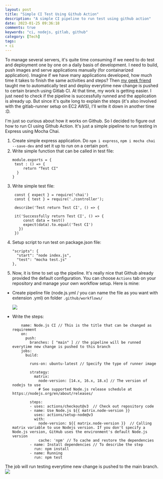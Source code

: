 ```yaml
---
layout: post
title: "Simple CI Test Using Github Action"
description: "A simple CI pipeline to run test using github action"
date: 2023-01-25 09:36:18
comments: true
keywords: "ci, nodejs, gitlab, github"
category: [Tech]
tags:
- ci
---
```


To manage several servers, it's quite time consuming if we need to do test and deployment one by one on a daily basis of development. I need to build, push images and serve applications manually (for containarized application). Imagine if we have many applications developed, how much time it takes to finish the same activities and steps? 
Then <a href="https://www.linkedin.com/in/fransiskus-teddy/" target="_top">my geek friend</a> taught me to automatically test and deploy everytime new change is pushed to certain branch using Gitlab CI. At that time, my work is getting easier. I just need to check if the pipeline is successfully runned and the application is already up. But since it's quite long to explain the steps (it's also involved with the gitlab-runner setup on EC2 AWS), I'll write it down in another time :D.

I'm just so curious about how it works on Github. So I decided to figure out how to run CI using Github Action. It's just a simple pipeline to run testing in Express using Mocha Chai.

1. Create simple express application. Do `npm i express`, `npm i mocha chai --save-dev` and set it up to run on a certain port.
2. Write simple function that can be called in test file:
   ```
   module.exports = {
    test : () => {
        return "Test CI"
     }
   }
   ```
3. Write simple test file:
   ```
    const { expect } = require('chai')
    const { test } = require('./controller');
    
    describe('Test return Test CI', () => {

    it('Successfully return Test CI', () => {
        const data = test()
        expect(data).to.equal('Test CI')
      })
    })
    ```
4. Setup script to run test on package.json file:
   ```
   "scripts": {
     "start": "node index.js",
     "test": "mocha test.js"
   },
   ```
5. Now, it is time to set up the pipeline. It's really nice that Github already provided the default configuration. You can choose `Actions` tab on your repository and manage your own workflow setup.
Here is mine:
  - Create pipeline file (node.js.yml / you can name the file as you want with extension .yml) on folder `.github/workflows/`

    ![](../assets/img/ci-github.png)

  - Write the steps:


    ```
        name: Node.js CI // This is the title that can be changed as requirement
        on:
          push:
            branches: [ "main" ] // the pipeline will be runned everytime new change is pushed to this branch
        jobs:
          build:

            runs-on: ubuntu-latest // Specify the type of runner image

            strategy:
              matrix:
                node-version: [14.x, 16.x, 18.x] // The version of nodejs to use
                # See supported Node.js release schedule at https://nodejs.org/en/about/releases/

            steps:
            - uses: actions/checkout@v3  // Check out repository code
            - name: Use Node.js ${{ matrix.node-version }}
              uses: actions/setup-node@v3
              with:
                node-version: ${{ matrix.node-version }}  // Calling matrix variable to use Nodejs version. If you don't specify a Node.js version, GitHub uses the environment's default Node.js version
                cache: 'npm' // To cache and restore the dependencies
            - name: Install dependencies // To describe the step
              run: npm install
            - name: Running
              run: npm test

    ```

The job will run testing everytime new change is pushed to the main branch.
![](../assets/img/result-ci.png)




